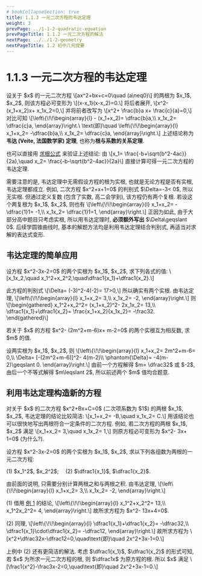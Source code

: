```yaml
---
# bookCollapseSection: true
title: 1.1.3 一元二次方程的韦达定理
weight: 3
prevPage: ../1-1-2-quadratic-equation
prevPageTitle: 1.1.2 一元二次方程的解法
nextPage: ../../1-2-geometry
nextPageTitle: 1.2 初中几何提要
---
```


# 1.1.3 一元二次方程的韦达定理

<p>设关于 $x$ 的一元二次方程 
\[ax^2+bx+c=0\quad (a\neq0)\]
的两根为 $x_1$, $x_2$, 则该方程必可变形为 
\[(x-x_1)(x-x_2)=0.\]
将后者展开,
\[x^2- (x_1+x_2)x+ x_1x_2=0,\]
并将前者改写为 
\[x^2+ \frac{b}a x+ \frac{c}{a}=0,\]
对比可知
\[\left\{\!\!\begin{array}{l}
    - (x_1+x_2)= \dfrac{b}a,\\
    x_1x_2= \dfrac{c}a,
\end{array}\right.\ \text{即}\quad
\left\{\!\!\begin{array}{l}
    x_1+x_2= -\dfrac{b}a,\\
    x_1x_2= \dfrac{c}a,
\end{array}\right.\]
上述结论称为<strong>韦达 (Veite, 法国数学家) 定理</strong>, 也称为<strong>根与系数的关系定理</strong>.</p>

也可以直接用 [求根公式](../1-1-2-quadratic-equation#求根公式) 来验证上述结论: 由 \\[x_1= \frac{-b+\sqrt{b^2-4ac}}{2a},\quad x_2= \frac{-b-\sqrt{b^2-4ac}}{2a}\\] 直接计算可得一元二次方程的韦达定理.

<!-- 利用上面的方法可以得到一元三次方程的韦达定理 (根与系数的关系). 例如, 若关于 $x$ 的三次方程 
\[Ax^3+Bx^2+Cx+D=0\quad (A\neq0)\]
的三根为 $x_1$, $x_2$, $x_3$, 则该方程必可变形为 
\[(x-x_1)(x-x_2)(x-x_3)=0,\]
再展开后与原方程对比系数即可. 更一般的一元 $n$ 次方程的韦达定理也可以同理得出. -->

<p>需要注意的是, 韦达定理中无需假设方程的根为实根, 也就是无论方程是否有实根, 韦达定理都成立. 例如, 二次方程 $x^2+x+1=0$ 的判别式 $\Delta=-3< 0$, 所以无实根. 但通过定义复数 (包含了实数, 高二会学到), 该方程仍有两个复根. 若设这个两复根为 $x_1$, $x_2$, 则也有
\[\left\{\!\!\begin{array}{l}
    x_1+x_2= -\dfrac{1}1= -1,\\
    x_1x_2= \dfrac{1}1=1,
\end{array}\right.\]
正因为如此, 由于大部分高中题目只考虑实根, 所以用韦达定理时, <strong>必须额外写出</strong> $\Delta\geqslant 0$. 后续学圆锥曲线时, 基本的解题方法均是利用韦达定理结合判别式, 再适当对求解的表达式变形.</p>

## 韦达定理的简单应用

<myexample id="例 1">
    <p>设方程 $x^2-3x-2=0$ 的两个实根为 $x_1$, $x_2$, 求下列各式的值: \[x_1x_2,\quad x_1^2+x_2^2,\quad\dfrac1{x_1}+\dfrac1{x_2}.\]</p>
</myexample>
<mysolution>
    <p>此方程的判别式
    \[\Delta= (-3)^2-4(-2)= 17>0,\]
    所以确实有两个实根. 由韦达定理, \[\left\{\!\!\begin{array}{l}
        x_1+x_2= 3,\\
        x_1x_2= -2,
    \end{array}\right.\] 则 \[\begin{gathered}
        x_1^2+x_2^2= (x_1+x_2)^2- 2x_1x_2= 13,\\
        \dfrac1{x_1}+\dfrac1{x_2}= \frac{x_1+x_2}{x_1x_2}= -\frac32.
    \end{gathered}\]</p>
</mysolution>

<myexample>
    <p>若关于 $x$ 的方程 $x^2- (2m^2+m-6)x+ m-2=0$ 的两个实根互为相反数, 求 $m$ 的值.</p>
</myexample>
<mysolution>
    <p>设两实根为 $x_1$, $x_2$, 则 \[\left\{\!\!\begin{array}{l}
        x_1+x_2= 2m^2+m-6= 0,\\
        \Delta= [-(2m^2+m-6)]^2- 4(m-2)\\
        \phantom{\Delta}= -4(m-2)\geqslant 0.
    \end{array}\right.\] 由前一个方程解得 $m= \dfrac32$ 或 $-2$, 由后一个不等式解得 $m\leqslant 2$, 所以前述两个 $m$ 值均合题意.</p>
</mysolution>

## 利用韦达定理构造新的方程

<p>对关于 $x$ 的二次方程 $x^2+Bx+C=0$ (二次项系数为 $1$) 的两根 $x_1$, $x_2$, 韦达定理的结论比较简洁: \[x_1+x_2= -B,\quad x_1x_2= C.\] 用该结论也可以很快地写出两根符合一定条件的二次方程. 例如, 若二次方程的两根 $x_1$, $x_2$ 满足 \[x_1+x_2= 3,\quad x_1x_2= 1,\] 则原方程必可变形为 $x^2- 3x+ 1=0$ (为什么?).</p>

<myexample>
    <p>设方程 $x^2-3x-2=0$ 的两个实根为 $x_1$, $x_2$, 求以下列各组数为两根的一元二次方程:</p>
    <p>(1) $x_1^2$, $x_2^2$;&emsp; (2) $\dfrac1{x_1}$, $\dfrac1{x_2}$.</p>
</myexample>
<mysolution>
    <p>由前面的说明, 只需要分别计算两根之和与两根之积. 由韦达定理, \[\left\{\!\!\begin{array}{l}
        x_1+x_2= 3,\\
        x_1x_2= -2,
    \end{array}\right.\]</p>
    <p>(1) 借用 <a href="#例 1">例 1</a> 的结论, \[\left\{\!\!\begin{array}{l}
        x_1^2+x_2^2= 13,\\
        x_1^2x_2^2= 4,
    \end{array}\right.\] 故所求方程为 $x^2- 13x+4=0$.</p>
    <p>(2) 同理, \[\left\{\!\!\begin{array}{l}
        \dfrac1{x_1}+\dfrac1{x_2}= -\dfrac32,\\
        \dfrac1{x_1}\cdot\dfrac1{x_2}= -\dfrac12,
    \end{array}\right.\] 故所求方程为 \[x^2+\dfrac32x-\dfrac12=0,\quad\text{即}\quad 2x^2+3x-1=0.\]</p>
</mysolution>

<myremark>
    <p>上例中 (2) 还有更简洁的解法. 考虑 $\dfrac1{x_1}$, $\dfrac1{x_2}$ 的形式可知, 若 $x$ 为所求一元二次方程的根, 则 $\dfrac1x$ 为原方程的根. 所以 $x$ 满足 \[\frac1{x^2}-\frac3x-2=0,\quad\text{即}\quad 2x^2+3x-1=0.\]</p>
</myremark>
<!-- <myexample>
    <p>已知函数 $f(x)= (x-a)(x-b)-1$ ($a< b$) 的两个零点是 $m$, $n$ ($m< n$), 判断 $a$, $b$, $m$, $n$ 的大小.</p>
</myexample>
<mysolution>
    <p>考虑函数 $g(x)= (x-a)(x-b)$ 可知, 其图形与 $x$ 轴交于点 $(a,0)$, $(b,0)$. 因为 $f(x)= g(x)-1$ 的图形可由 $g(x)$ 的图形向下平移一个单位长度得到, 所以 $f(x)$ 的图形与 $x$ 轴的交点应分布在点 $(a,0)$, $(b,0)$ 两侧, 所以 \[m< a< b< n.\]</p>
</mysolution>

<myremark>
    <p>若上题是选择题或填空题, 则也可以取特殊值. 例如设 $a=0$, $b=2$, 可解出 \[m= 1-\sqrt2\approx -0.414,\quad 
        n= 1+\sqrt2\approx 2.414,\]
    同样得到 $m< a< b< n$. 该题也可以用韦达定理求解, 但并不方便.</p>
</myremark> -->